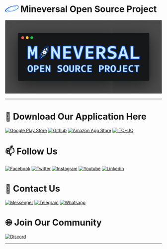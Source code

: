 # <img height="22" src="/images/mineversal.png"> Mineversal Open Source Project

![Open Source Project Mineversal](/images/banner.png)

----

# 🛒 Download Our Application Here
[![Google Play Store](https://img.shields.io/badge/Google_Play_Store-414141?style=for-the-badge&logo=google-play&logoColor=white)](https://play.google.com/store/apps/dev?id=7070273527676427905)
[![Github](https://img.shields.io/badge/GitHub-000000?style=for-the-badge&logo=github&logoColor=white)](https://github.com/mineversal)
[![Amazon App Store](https://img.shields.io/badge/Amazon_App_Store-0D96F6?style=for-the-badge&logo=amazon&logoColor=white)](https://www.amazon.com/s?i=mobile-apps&rh=p_4%3AMineversal&search-type=ss)
[![ITCH.IO](https://img.shields.io/badge/Itch.io-FA5C5C?style=for-the-badge&logo=itchdotio&logoColor=white)](https://mineversal.itch.io/)

# 📫 Follow Us
[![Facebook](https://img.shields.io/badge/Facebook-1877F2?style=for-the-badge&logo=facebook&logoColor=white)](https://facebook.com/mineversal/)
[![Twitter](https://img.shields.io/badge/Twitter-1DA1F2?style=for-the-badge&logo=twitter&logoColor=white)](https://twitter.com/mineversal_)
[![Instagram](https://img.shields.io/badge/Instagram-E4405F?style=for-the-badge&logo=instagram&logoColor=white)](https://instagram.com/mineversal/)
[![Youtube](https://img.shields.io/badge/YouTube-FF0000?style=for-the-badge&logo=youtube&logoColor=white)](https://youtube.com/mineversal)
[![Linkedin](https://img.shields.io/badge/LinkedIn-0077B5?style=for-the-badge&logo=linkedin&logoColor=white)](https://www.linkedin.com/company/mineversal/)

# 📱 Contact Us
[![Messenger](https://img.shields.io/badge/Messenger-00B2FF?style=for-the-badge&logo=messenger&logoColor=white)](https://m.me/mineversal)
[![Telegram](https://img.shields.io/badge/Telegram-2CA5E0?style=for-the-badge&logo=telegram&logoColor=white)](https://t.me/mineversal)
[![Whatsapp](https://img.shields.io/badge/WhatsApp-25D366?style=for-the-badge&logo=whatsapp&logoColor=white)](https://wa.me/+6285156633114)

# 🌐 Join Our Community
[![Discord](https://img.shields.io/badge/Discord-7289DA?style=for-the-badge&logo=discord&logoColor=white)](https://discord.gg/nzWXePCBrg)

----

